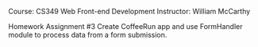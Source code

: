 Course: CS349 Web Front-end Development
Instructor: William McCarthy

Homework Assignment #3
Create CoffeeRun app and use FormHandler module to process data from a form submission.
